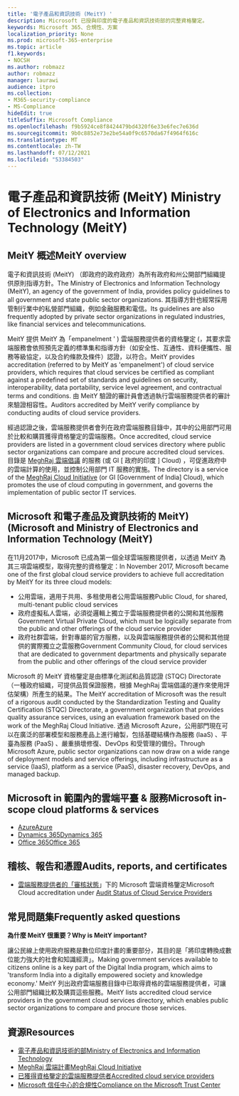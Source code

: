 ```yaml
---
title: '電子產品和資訊技術 (MeitY) '
description: Microsoft 已授與印度的電子產品和資訊技術部的完整資格鑒定。
keywords: Microsoft 365、合規性、方案
localization_priority: None
ms.prod: microsoft-365-enterprise
ms.topic: article
f1.keywords:
- NOCSH
ms.author: robmazz
author: robmazz
manager: laurawi
audience: itpro
ms.collection:
- M365-security-compliance
- MS-Compliance
hideEdit: true
titleSuffix: Microsoft Compliance
ms.openlocfilehash: f9b5924ce8f8424479bd4320f6e33e6fec7e636d
ms.sourcegitcommit: 9b0c8852e73e2be54a0f9c6570da67f4964f616c
ms.translationtype: MT
ms.contentlocale: zh-TW
ms.lasthandoff: 07/12/2021
ms.locfileid: "53384503"
---
```

# <a name="ministry-of-electronics-and-information-technology-meity"></a><span data-ttu-id="57288-104">電子產品和資訊技術 (MeitY) </span><span class="sxs-lookup"><span data-stu-id="57288-104">Ministry of Electronics and Information Technology (MeitY)</span></span>

## <a name="meity-overview"></a><span data-ttu-id="57288-105">MeitY 概述</span><span class="sxs-lookup"><span data-stu-id="57288-105">MeitY overview</span></span>

<span data-ttu-id="57288-106">電子和資訊技術 (MeitY) （即政府的政府政府）為所有政府和州公開部門組織提供原則指導方針。</span><span class="sxs-lookup"><span data-stu-id="57288-106">The Ministry of Electronics and Information Technology (MeitY), an agency of the government of India, provides policy guidelines to all government and state public sector organizations.</span></span> <span data-ttu-id="57288-107">其指導方針也經常採用管制行業中的私營部門組織，例如金融服務和電信。</span><span class="sxs-lookup"><span data-stu-id="57288-107">Its guidelines are also frequently adopted by private sector organizations in regulated industries, like financial services and telecommunications.</span></span>

<span data-ttu-id="57288-108">MeitY 提供 MeitY 為「empanelment ' ) 雲端服務提供者的資格鑒定 (，其要求雲端服務會依照預先定義的標準集和指導方針（如安全性、互通性、資料便攜性、服務等級協定，以及合約條款及條件）認證，以符合。</span><span class="sxs-lookup"><span data-stu-id="57288-108">MeitY provides accreditation (referred to by MeitY as 'empanelment') of cloud service providers, which requires that cloud services be certified as compliant against a predefined set of standards and guidelines on security, interoperability, data portability, service level agreement, and contractual terms and conditions.</span></span> <span data-ttu-id="57288-109">由 MeitY 驗證的審計員會透過執行雲端服務提供者的審計來驗證相容性。</span><span class="sxs-lookup"><span data-stu-id="57288-109">Auditors accredited by MeitY verify compliance by conducting audits of cloud service providers.</span></span>

<span data-ttu-id="57288-110">經過認證之後，雲端服務提供者會列在政府雲端服務目錄中，其中的公用部門可用於比較和購買獲得資格鑒定的雲端服務。</span><span class="sxs-lookup"><span data-stu-id="57288-110">Once accredited, cloud service providers are listed in a government cloud services directory where public sector organizations can compare and procure accredited cloud services.</span></span> <span data-ttu-id="57288-111">目錄是 [MeghRaj 雲端倡議](https://meity.gov.in/content/gi-cloud-meghraj) 的服務 (或 GI \[ 政府的印度 \] Cloud) ，可促進政府中的雲端計算的使用，並控制公用部門 IT 服務的實施。</span><span class="sxs-lookup"><span data-stu-id="57288-111">The directory is a service of the [MeghRaj Cloud Initiative](https://meity.gov.in/content/gi-cloud-meghraj) (or GI \[Government of India\] Cloud), which promotes the use of cloud computing in government, and governs the implementation of public sector IT services.</span></span>

## <a name="microsoft-and-ministry-of-electronics-and-information-technology-meity"></a><span data-ttu-id="57288-112">Microsoft 和電子產品及資訊技術的 MeitY)  (</span><span class="sxs-lookup"><span data-stu-id="57288-112">Microsoft and Ministry of Electronics and Information Technology (MeitY)</span></span>

<span data-ttu-id="57288-113">在11月2017中，Microsoft 已成為第一個全球雲端服務提供者，以透過 MeitY 為其三項雲端模型，取得完整的資格鑒定：</span><span class="sxs-lookup"><span data-stu-id="57288-113">In November 2017, Microsoft became one of the first global cloud service providers to achieve full accreditation by MeitY for its three cloud models:</span></span>

- <span data-ttu-id="57288-114">公用雲端，適用于共用、多租使用者公用雲端服務</span><span class="sxs-lookup"><span data-stu-id="57288-114">Public Cloud, for shared, multi-tenant public cloud services</span></span>
- <span data-ttu-id="57288-115">政府虛擬私人雲端，必須從邏輯上獨立于雲端服務提供者的公開和其他服務</span><span class="sxs-lookup"><span data-stu-id="57288-115">Government Virtual Private Cloud, which must be logically separate from the public and other offerings of the cloud service provider</span></span>
- <span data-ttu-id="57288-116">政府社群雲端，針對專屬的官方服務，以及與雲端服務提供者的公開和其他提供的實際獨立之雲服務</span><span class="sxs-lookup"><span data-stu-id="57288-116">Government Community Cloud, for cloud services that are dedicated to government departments and physically separate from the public and other offerings of the cloud service provider</span></span>

<span data-ttu-id="57288-117">Microsoft 的 MeitY 資格鑒定是由標準化測試和品質認證 (STQC) Directorate （一種政府組織，可提供品質保證服務，根據 MeghRaj 雲端倡議的運作來使用評估架構）所產生的結果。</span><span class="sxs-lookup"><span data-stu-id="57288-117">The MeitY accreditation of Microsoft was the result of a rigorous audit conducted by the Standardization Testing and Quality Certification (STQC) Directorate, a government organization that provides quality assurance services, using an evaluation framework based on the work of the MeghRaj Cloud Initiative.</span></span> <span data-ttu-id="57288-118">透過 Microsoft Azure，公用部門現在可以在廣泛的部署模型和服務產品上進行繪製，包括基礎結構作為服務 (IaaS) 、平臺為服務 (PaaS) 、嚴重損壞修復、DevOps 和受管理的備份。</span><span class="sxs-lookup"><span data-stu-id="57288-118">Through Microsoft Azure, public sector organizations can now draw on a wide range of deployment models and service offerings, including infrastructure as a service (IaaS), platform as a service (PaaS), disaster recovery, DevOps, and managed backup.</span></span>

## <a name="microsoft-in-scope-cloud-platforms--services"></a><span data-ttu-id="57288-119">Microsoft in 範圍內的雲端平臺 & 服務</span><span class="sxs-lookup"><span data-stu-id="57288-119">Microsoft in-scope cloud platforms & services</span></span>

- [<span data-ttu-id="57288-120">Azure</span><span class="sxs-lookup"><span data-stu-id="57288-120">Azure</span></span>](https://aka.ms/AzureCompliance)
- [<span data-ttu-id="57288-121">Dynamics 365</span><span class="sxs-lookup"><span data-stu-id="57288-121">Dynamics 365</span></span>](https://aka.ms/d365-compliance-list)
- [<span data-ttu-id="57288-122">Office 365</span><span class="sxs-lookup"><span data-stu-id="57288-122">Office 365</span></span>](https://aka.ms/Office365ComplianceOfferings)

## <a name="audits-reports-and-certificates"></a><span data-ttu-id="57288-123">稽核、報告和憑證</span><span class="sxs-lookup"><span data-stu-id="57288-123">Audits, reports, and certificates</span></span>

- <span data-ttu-id="57288-124">[雲端服務提供者的「審核狀態](https://meity.gov.in/content/gi-cloud-meghraj)」下的 Microsoft 雲端資格鑒定</span><span class="sxs-lookup"><span data-stu-id="57288-124">Microsoft Cloud accreditation under [Audit Status of Cloud Service Providers](https://meity.gov.in/content/gi-cloud-meghraj)</span></span>

## <a name="frequently-asked-questions"></a><span data-ttu-id="57288-125">常見問題集</span><span class="sxs-lookup"><span data-stu-id="57288-125">Frequently asked questions</span></span>

<span data-ttu-id="57288-126">**為什麼 MeitY 很重要？**</span><span class="sxs-lookup"><span data-stu-id="57288-126">**Why is MeitY important?**</span></span>

<span data-ttu-id="57288-127">讓公民線上使用政府服務是數位印度計畫的重要部分，其目的是「將印度轉換成數位能力強大的社會和知識經濟」。</span><span class="sxs-lookup"><span data-stu-id="57288-127">Making government services available to citizens online is a key part of the Digital India program, which aims to 'transform India into a digitally empowered society and knowledge economy.'</span></span> <span data-ttu-id="57288-128">MeitY 列出政府雲端服務目錄中已取得資格的雲端服務提供者，可讓公用部門組織比較及購買這些服務。</span><span class="sxs-lookup"><span data-stu-id="57288-128">MeitY lists accredited cloud service providers in the government cloud services directory, which enables public sector organizations to compare and procure those services.</span></span>

## <a name="resources"></a><span data-ttu-id="57288-129">資源</span><span class="sxs-lookup"><span data-stu-id="57288-129">Resources</span></span>

- [<span data-ttu-id="57288-130">電子產品和資訊技術的部</span><span class="sxs-lookup"><span data-stu-id="57288-130">Ministry of Electronics and Information Technology</span></span>](https://meity.gov.in/)
- [<span data-ttu-id="57288-131">MeghRaj 雲端計畫</span><span class="sxs-lookup"><span data-stu-id="57288-131">MeghRaj Cloud Initiative</span></span>](https://meity.gov.in/content/gi-cloud-meghraj)
- [<span data-ttu-id="57288-132">已獲得資格鑒定的雲端服務提供者</span><span class="sxs-lookup"><span data-stu-id="57288-132">Accredited cloud service providers</span></span>](https://meity.gov.in/content/gi-cloud-meghraj)
- [<span data-ttu-id="57288-133">Microsoft 信任中心的合規性</span><span class="sxs-lookup"><span data-stu-id="57288-133">Compliance on the Microsoft Trust Center</span></span>](https://www.microsoft.com/trust-center/compliance/compliance-overview)

